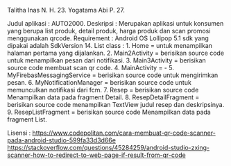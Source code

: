 Talitha Inas N. H.      23.
Yogatama Abi P.         27.

Judul aplikasi        : AUTO2000.
Deskripsi             : Merupakan aplikasi untuk konsumen yang berupa list produk, detail produk, harga produk dan scan promosi     menggunakan qrcode.
Requirement           : Android OS Lollipop 5.1
                        sdk yang dipakai adalah SdkVersion 14.
List class            : 1. Home                         = untuk menampilkan halaman pertama yang dijalankan.
                        2. Main2Activity                = berisikan source code untuk menampilkan pesan dari notifikasi. 
                        3. Main3Activity                = berisikan source code membuat scan qr code.
                        4. MainActivity                 = -
                        5. MyFirebasMessagingService    = berisikan source code  untuk mengirimkan pesan.
                        6. MyNotificationManager        = berisikan source code  untuk memunculkan notifikasi dari fcm.
                        7. Resep                        = berisikan source code  Menampilkan data pada fragment Detail.
                        8. ResepDetailFragment          = berisikan source code  menampilkan TextView judul resep dan deskripsinya.
                        9. ResepListFragment            = berisikan source code Menampilkan data pada fragment List.

Lisensi               : https://www.codepolitan.com/cara-membuat-qr-code-scanner-pada-android-studio-599fa33d3d66e
                        https://stackoverflow.com/questions/45284259/android-studio-zxing-scanner-how-to-redirect-to-web-page-if-result-from-qr-code

